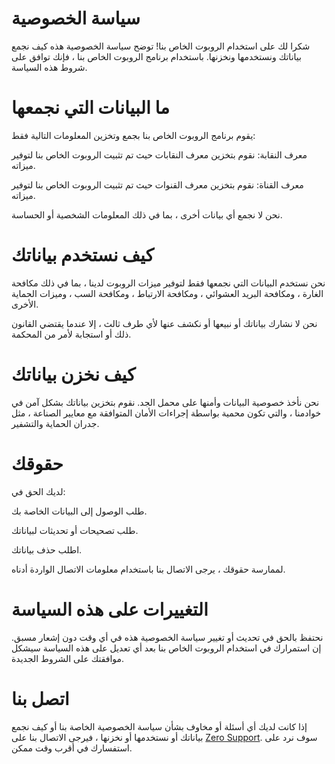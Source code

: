 # سياسة الخصوصية

شكرا لك على استخدام الروبوت الخاص بنا! توضح سياسة الخصوصية هذه كيف نجمع بياناتك ونستخدمها ونخزنها. باستخدام برنامج الروبوت الخاص بنا ، فإنك توافق على شروط هذه السياسة.

# ما البيانات التي نجمعها

يقوم برنامج الروبوت الخاص بنا بجمع وتخزين المعلومات التالية فقط:

معرف النقابة: نقوم بتخزين معرف النقابات حيث تم تثبيت الروبوت الخاص بنا لتوفير ميزاته.

معرف القناة: نقوم بتخزين معرف القنوات حيث تم تثبيت الروبوت الخاص بنا لتوفير ميزاته.

نحن لا نجمع أي بيانات أخرى ، بما في ذلك المعلومات الشخصية أو الحساسة.

# كيف نستخدم بياناتك

نحن نستخدم البيانات التي نجمعها فقط لتوفير ميزات الروبوت لدينا ، بما في ذلك مكافحة الغارة ، ومكافحة البريد العشوائي ، ومكافحة الارتباط ، ومكافحة السب ، وميزات الحماية الأخرى.

نحن لا نشارك بياناتك أو نبيعها أو نكشف عنها لأي طرف ثالث ، إلا عندما يقتضي القانون ذلك أو استجابة لأمر من المحكمة.

# كيف نخزن بياناتك

نحن نأخذ خصوصية البيانات وأمنها على محمل الجد. نقوم بتخزين بياناتك بشكل آمن في خوادمنا ، والتي تكون محمية بواسطة إجراءات الأمان المتوافقة مع معايير الصناعة ، مثل جدران الحماية والتشفير.

# حقوقك

لديك الحق في:

طلب الوصول إلى البيانات الخاصة بك.

طلب تصحيحات أو تحديثات لبياناتك.

اطلب حذف بياناتك.

لممارسة حقوقك ، يرجى الاتصال بنا باستخدام معلومات الاتصال الواردة أدناه.

# التغييرات على هذه السياسة

نحتفظ بالحق في تحديث أو تغيير سياسة الخصوصية هذه في أي وقت دون إشعار مسبق. إن استمرارك في استخدام الروبوت الخاص بنا بعد أي تعديل على هذه السياسة سيشكل موافقتك على الشروط الجديدة.

# اتصل بنا

إذا كانت لديك أي أسئلة أو مخاوف بشأن سياسة الخصوصية الخاصة بنا أو كيف نجمع بياناتك أو نستخدمها أو نخزنها ، فيرجى الاتصال بنا على [Zero Support](https://discord.gg/qRj6pfkJ). سوف نرد على استفسارك في أقرب وقت ممكن.
